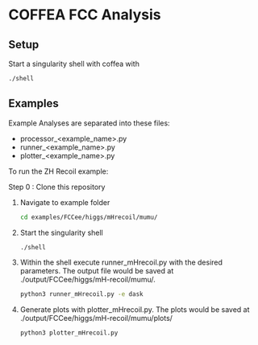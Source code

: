 # COFFEA FCC Analysis

## Setup
Start a singularity shell with coffea with
```bash
./shell
```
## Examples
Example Analyses are separated into these files: 
- processor_<example_name>.py
- runner_<example_name>.py
- plotter_<example_name>.py

To run the ZH Recoil example:

Step 0 : Clone this repository

1. Navigate to example folder
   ```bash
   cd examples/FCCee/higgs/mHrecoil/mumu/ 
   ```
2. Start the singularity shell
   ```bash
   ./shell
   ```
3. Within the shell execute runner_mHrecoil.py with the desired parameters. The output file would be saved at ./output/FCCee/higgs/mH-recoil/mumu/.
   ```bash
   python3 runner_mHrecoil.py -e dask
   ```
4. Generate plots with plotter_mHrecoil.py. The plots would be saved at ./output/FCCee/higgs/mH-recoil/mumu/plots/
   ```bash
   python3 plotter_mHrecoil.py
   ```
